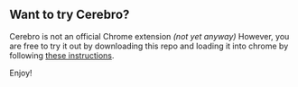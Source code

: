 ## Want to try Cerebro?
Cerebro is not an official Chrome extension _(not yet anyway)_
However, you are free to try it out by downloading this repo and
loading it into chrome by following [these instructions](https://developer.chrome.com/docs/extensions/get-started/tutorial/hello-world#load-unpacked).

Enjoy!
